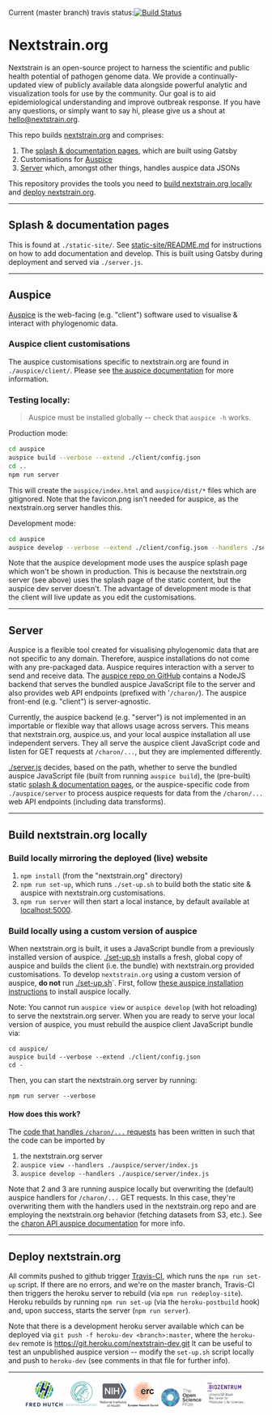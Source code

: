 Current (master branch) travis status:[![Build Status](https://travis-ci.com/nextstrain/nextstrain.org.svg?branch=master)](https://travis-ci.com/nextstrain/auspice)

# Nextstrain.org

Nextstrain is an open-source project to harness the scientific and public health potential of pathogen genome data. We provide a continually-updated view of publicly available data alongside powerful analytic and visualization tools for use by the community. Our goal is to aid epidemiological understanding and improve outbreak response. If you have any questions, or simply want to say hi, please give us a shout at hello@nextstrain.org.


This repo builds [nextstrain.org](https://nextstrain.org) and comprises:
  1. The [splash & documentation pages](#Splash--documentation-pages), which are built using Gatsby
  2. Customisations for [Auspice](#Auspice)
  3. [Server](#Server) which, amongst other things, handles auspice data JSONs

This repository provides the tools you need to [build nextstrain.org locally](#build-nextstrainorg-locally) and [deploy nextstrain.org](#deploy-nextstrainorg).

---
## Splash & documentation pages

This is found at `./static-site/`.
See [static-site/README.md](./static-site/README.md) for instructions on how to add documentation and develop.
This is built using Gatsby during deployment and served via `./server.js`.

---
## Auspice
[Auspice](https://github.com/nextstrain/auspice) is the web-facing (e.g. "client") software used to visualise & interact with phylogenomic data.

### Auspice client customisations
The auspice customisations specific to nextstrain.org are found in `./auspice/client/`.
Please see [the auspice documentation](https://nextstrain.github.io/auspice/customisations/introduction) for more information.

### Testing locally:
> Auspice must be installed globally -- check that `auspice -h` works.

Production mode:
```bash
cd auspice
auspice build --verbose --extend ./client/config.json
cd ..
npm run server
```
This will create the `auspice/index.html` and `auspice/dist/*` files which are gitignored.
Note that the favicon.png isn't needed for auspice, as the nextstrain.org server handles this.

Development mode:
```bash
cd auspice
auspice develop --verbose --extend ./client/config.json --handlers ./server/index.js
```
Note that the auspice development mode uses the auspice splash page which won't be shown in production.
This is because the nextstrain.org server (see above) uses the splash page of the static content, but the auspice dev server doesn't.
The advantage of development mode is that the client will live update as you edit the customisations.

---
## Server
Auspice is a flexible tool created for visualising phylogenomic data that are not specific to any domain.
Therefore, auspice installations do not come with any pre-packaged data.
Auspice requires interaction with a server to send and receive data.
The [auspice repo on GitHub](http://github.com/nextstrain/auspice) contains a NodeJS backend that serves the bundled auspice JavaScript file to the server and also provides web API endpoints (prefixed with '`/charon/`).
The auspice front-end (e.g. "client") is server-agnostic.

Currently, the auspice backend (e.g. "server") is not implemented in an importable or flexible way that allows usage across servers.
This means that nextstrain.org, auspice.us, and your local auspice installation all use independent servers. They all serve the auspice client JavaScript code and listen for GET requests at `/charon/...`, but they are implemented differently.

[./server.js](server.js) decides, based on the path, whether to serve the bundled auspice JavaScript file (built from running `auspice build`), the (pre-built) static [splash & documentation pages](#Splash--documentation-pages), or the auspice-specific code from `./auspice/server` to process auspice requests for data from the `/charon/...` web API endpoints (including data transforms).

---
## Build nextstrain.org locally
### Build locally mirroring the deployed (live) website
1. `npm install` (from the "nextstrain.org" directory)
2. `npm run set-up`, which runs `./set-up.sh` to build both the static site & auspice with nextstrain.org customisations.
3. `npm run server` will then start a local instance, by default available at [localhost:5000](http://localhost:5000).


### Build locally using a custom version of auspice
When nextstrain.org is built, it uses a JavaScript bundle from a previously installed version of auspice.
[./set-up.sh](./set-up.sh) installs a fresh, global copy of auspice and builds the client (i.e. the bundle) with nextstrain.org provided customisations.
To develop `nextstrain.org` using a custom version of auspice, **do not** run [./set-up.sh](./set-up.sh)`.
First, follow [these auspice installation instructions](https://nextstrain.org/docs/getting-started/local-installation/#install-auspice-from-source) to install auspice locally.

Note: You cannot run `auspice view` or `auspice develop` (with hot reloading) to serve the nextstrain.org server.
When you are ready to serve your local version of auspice, you must rebuild the auspice client JavaScript bundle via:

    cd auspice/
    auspice build --verbose --extend ./client/config.json
    cd -

Then, you can start the nextstrain.org server by running:

    npm run server --verbose


#### How does this work?
The [code that handles `/charon/...` requests](auspice/server/index.js) has been written in such that the code can be imported by
1. the nextstrain.org server
2. `auspice view --handlers ./auspice/server/index.js`
3. `auspice develop --handlers ./auspice/server/index.js`

Note that 2 and 3 are running auspice locally but overwriting the (default) auspice handlers for `/charon/...` GET requests.
In this case, they're overwriting them with the handlers used in the nextstrain.org repo and are employing the nextstrain.org behavior (fetching datasets from S3, etc.).
See the [charon API auspice documentation](https://nextstrain.github.io/auspice/customisations/server/charonAPI) for more info.

---
## Deploy nextstrain.org
All commits pushed to github trigger [Travis-CI](https://travis-ci.com/nextstrain/nextstrain.org), which runs the `npm run set-up` script.
If there are no errors, and we're on the master branch, Travis-CI then triggers the heroku server to rebuild (via `npm run redeploy-site`).
Heroku rebuilds by running `npm run set-up` (via the `heroku-postbuild` hook) and, upon success, starts the server (`npm run server`).


Note that there is a development heroku server available which can be deployed via
`git push -f heroku-dev <branch>:master`, where the `heroku-dev` remote is https://git.heroku.com/nextstrain-dev.git
It can be useful to test an unpublished auspice version -- modify the `set-up.sh` script locally and push to `heroku-dev` (see comments in that file for further info).


---

<p align="center">
  <img src="/docs/images/fred-hutch-logo-small.png" width="75" />
  <img src="/docs/images/max-planck-logo-small.png" width="65" />
  <img src="/docs/images/nih-logo-small.png" width="52" />
  <img src="/docs/images/erc-logo-small.png" width="60" />
  <img src="/docs/images/osp-logo-small.png" width="82" />
  <img src="/docs/images/bz_logo.png" width="85" />
</p>
